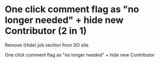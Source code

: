 # One click comment flag as "no longer needed" + hide  new Contributor (2 in 1)
Remove (Hide) job section from SO site

One click comment flag as "no longer needed" + hide  new Contributor


